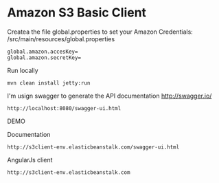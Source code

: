 # Amazon S3 Basic Client

Createa the file global.properties to set your Amazon Credentials:
/src/main/resources/global.properties

```
global.amazon.accesKey=
global.amazon.secretKey=
```

Run locally
```
mvn clean install jetty:run
```

I'm usign swagger to generate the API documentation http://swagger.io/ 

```
http://localhost:8080/swagger-ui.html
```

DEMO

Documentation
```
http://s3client-env.elasticbeanstalk.com/swagger-ui.html
```

AngularJs client
```
http://s3client-env.elasticbeanstalk.com
```
